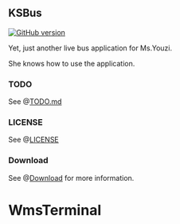 KSBus
---

[![GitHub version](https://badge.fury.io/gh/ForYouzi%2FKSBus.svg)](https://badge.fury.io/gh/ForYouzi%2FKSBus)

Yet, just another live bus application for Ms.Youzi.

She knows how to use the application.


### TODO
See @[TODO.md](./TODO.md)

### LICENSE
See @[LICENSE](./LICENSE)

### Download
See @[Download](https://www.pgyer.com/1jQk) for more information.
# WmsTerminal
